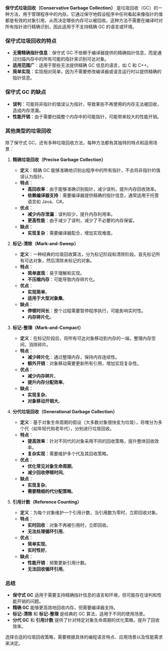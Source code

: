 **保守式垃圾回收（Conservative Garbage Collection）** 是垃圾回收（GC）的一种方法，用于管理程序中的内存。它通过保守地假设程序中任何看起来像指针的值都是有效的对象引用，从而决定哪些内存可以被回收。这种方法不需要在编译时对所有指针进行精确识别，因此适用于不支持精确 GC 的语言或环境。

### **保守式垃圾回收的特点**

- **无需精确指针信息**：保守式 GC 不依赖于编译器提供的精确指针信息，而是通过扫描内存中的所有可能的指针来识别可达对象。
- **适用范围广**：适用于那些无法提供精确 GC 信息的语言，如 C 和 C++。
- **简单实现**：实现相对简单，因为不需要修改编译器或语言运行时以提供精确的指针信息。

### **保守式 GC 的缺点**

- **误判**：可能将非指针的值误认为指针，导致某些不再使用的内存无法被回收，造成内存泄漏。
- **性能开销**：由于需要扫描整个内存中的可能指针，可能带来较大的性能开销。

### **其他类型的垃圾回收**

除了保守式 GC，还有多种垃圾回收方法，每种方法都有其独特的特点和适用场景：

1. **精确垃圾回收（Precise Garbage Collection）**

   - **定义**：精确 GC 能够准确地识别出程序中的所有指针，不会将非指针的值误认为指针。
   - **特点**：
     - **高回收率**：由于能够准确识别指针，减少误判，提升内存回收效率。
     - **依赖编译器支持**：需要编译器提供精确的指针信息，通常适用于托管语言如 Java、C#。
   - **优点**：
     - **减少内存泄漏**：误判较少，提升内存利用率。
     - **更高性能**：由于减少了误判，减少了不必要的内存保留。
   - **缺点**：
     - **实现复杂**：需要编译器配合，增加实现难度。

2. **标记-清除（Mark-and-Sweep）**

   - **定义**：一种经典的垃圾回收算法，分为标记阶段和清除阶段。首先标记所有可达对象，然后清除未标记的对象。
   - **特点**：
     - **简单直观**：易于理解和实现。
     - **不压缩内存**：可能导致内存碎片化。
   - **优点**：
     - **实现简单**。
     - **适用于大型对象集**。
   - **缺点**：
     - **停顿时间长**：整个过程需要暂停程序执行，可能影响实时性。
     - **内存碎片化**。

3. **标记-整理（Mark-and-Compact）**

   - **定义**：在标记阶段后，将所有可达对象移动到内存的一端，整理内存空间，消除碎片。
   - **特点**：
     - **减少碎片化**：通过整理内存，保持内存连续性。
     - **额外开销**：对象移动需要更新所有引用，增加实现复杂性。
   - **优点**：
     - **减少内存碎片**。
     - **提升内存分配效率**。
   - **缺点**：
     - **实现复杂**。
     - **对象移动开销大**。

4. **分代垃圾回收（Generational Garbage Collection）**

   - **定义**：基于对象生命周期的假设（大多数对象很快变为垃圾），将堆分为多个代（如年轻代和老年代），分别进行垃圾回收。
   - **特点**：
     - **提高效率**：针对不同代的对象采用不同的回收策略，提升整体回收效率。
     - **复杂实现**：需要维护多个代及其回收策略。
   - **优点**：
     - **优化常见对象生命周期**。
     - **减少回收停顿时间**。
   - **缺点**：
     - **实现复杂**。
     - **需要精细的代分配策略**。

5. **引用计数（Reference Counting）**

   - **定义**：为每个对象维护一个引用计数，当引用数为零时，立即回收对象。
   - **特点**：
     - **实时回收**：对象不再被引用时，立即回收。
     - **无法处理循环引用**。
   - **优点**：
     - **简单实现**。
     - **实时性好**。
   - **缺点**：
     - **性能开销**：频繁更新引用计数。
     - **无法回收循环引用**。

### **总结**

- **保守式 GC** 适用于需要支持精确指针信息的语言和环境，但可能存在误判和性能开销的问题。
- **精确 GC** 能够更高效地回收内存，但需要编译器支持。
- **标记-清除** 和 **标记-整理** 是经典的 GC 算法，适用于不同的使用场景。
- **分代 GC** 和 **引用计数** 提供了针对特定对象生命周期的优化策略，提升了回收效率。

选择合适的垃圾回收策略，需要根据具体的编程语言特点、应用场景以及性能需求来决定。
